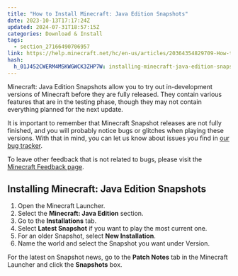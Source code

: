 ```yaml
---
title: "How to Install Minecraft: Java Edition Snapshots"
date: 2023-10-13T17:17:24Z
updated: 2024-07-31T18:57:15Z
categories: Download & Install
tags:
  - section_27166490706957
link: https://help.minecraft.net/hc/en-us/articles/20364354829709-How-to-Install-Minecraft-Java-Edition-Snapshots
hash:
  h_01J452CWERM4MSKWGWCK3ZHP7W: installing-minecraft-java-edition-snapshots
---
```


Minecraft: Java Edition Snapshots allow you to try out in-development versions of Minecraft before they are fully released. They contain various features that are in the testing phase, though they may not contain everything planned for the next update.

It is important to remember that Minecraft Snapshot releases are not fully finished, and you will probably notice bugs or glitches when playing these versions. With that in mind, you can let us know about issues you find in [our bug tracker](https://minecraft.net/en-us/bugs/pc/).

To leave other feedback that is not related to bugs, please visit the [Minecraft Feedback page](https://feedback.minecraft.net/hc/en-us).

## Installing Minecraft: Java Edition Snapshots

1.  Open the Minecraft Launcher.
2.  Select the **Minecraft: Java Edition** section.
3.  Go to the **Installations** tab.
4.  Select **Latest Snapshot** if you want to play the most current one.
5.  For an older Snapshot, select **New Installation**.
6.  Name the world and select the Snapshot you want under Version.

For the latest on Snapshot news, go to the **Patch Notes** tab in the Minecraft Launcher and click the **Snapshots** box.
